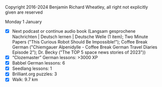 Copyright 2016-2024 Benjamin Richard Wheatley, all right not explicitly given are reserved

Monday 1 January

- [x] Next podcast or continue audio book (Langsam gesprochene Nachrichten | Deutsch lernen | Deutsche Welle (1 item); Two Minute Papers ("This Curious Robot Should Be Impossible!"); Coffee Break German ("Chiemgauer Alpenidylle - Coffee Break German Travel Diaries Episode 2"); Dr. Becky ("The TOP 5 space news stories of 2023"))
- [x] “Clozemaster” German lessons: >3000 XP
- [x] Babbel German lessons: 6
- [x] Seedlang lessons: 1
- [x] Brilliant.org puzzles: 3
- [x] Walk: 9.7 km
